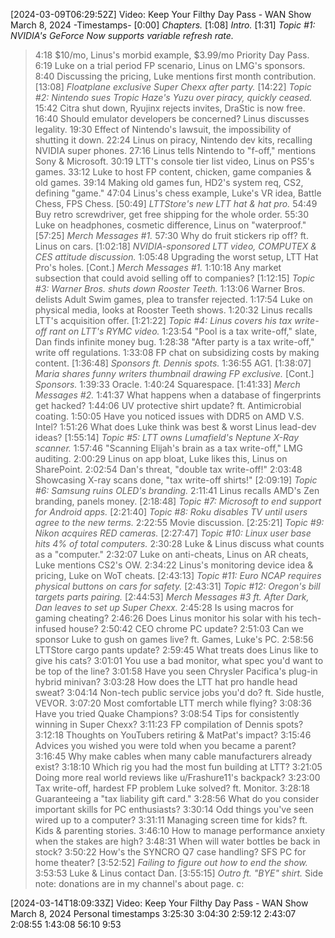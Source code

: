 [2024-03-09T06:29:52Z] Video: Keep Your Filthy Day Pass - WAN Show March 8, 2024 
-Timestamps-
[0:00] *Chapters.*
[1:08] *Intro.*
[1:31] *Topic #1: NVIDIA's GeForce Now supports variable refresh rate.*
   > 4:18 $10/mo, Linus's morbid example, $3.99/mo Priority Day Pass.
   > 6:19 Luke on a trial period FP scenario, Linus on LMG's sponsors.
   > 8:40 Discussing the pricing, Luke mentions first month contribution.
[13:08] *Floatplane exclusive Super Chexx after party.*
[14:22] *Topic #2: Nintendo sues Tropic Haze's Yuzu over piracy, quickly ceased.*
   > 15:42 Citra shut down, Ryujinx rejects invites, DraStic is now free.
   > 16:40 Should emulator developers be concerned? Linus discusses legality.
   > 19:30 Effect of Nintendo's lawsuit, the impossibility of shutting it down.
   > 22:24 Linus on piracy, Nintendo dev kits, recalling NVIDIA super phones. 
   > 27:16 Linus tells Nintendo to "f-off," mentions Sony & Microsoft.
   > 30:19 LTT's console tier list video, Linus on PS5's games.
   > 33:12 Luke to host FP content, chicken, game companies & old games.
   > 39:14 Making old games fun, HD2's system req, CS2, defining "game."
   > 47:04 Linus's chess example, Luke's VR idea, Battle Chess, FPS Chess.
[50:49] *LTTStore's new LTT hat & hat pro.*
   > 54:49 Buy retro screwdriver, get free shipping for the whole order.
   > 55:30 Luke on headphones, cosmetic difference, Linus on "waterproof."
[57:25] *Merch Messages #1.*
   > 57:30 Why do fruit stickers rip off? ft. Linus on cars.
[1:02:18] *NVIDIA-sponsored LTT video, COMPUTEX & CES attitude discussion.*
   > 1:05:48 Upgrading the worst setup, LTT Hat Pro's holes.
[Cont.] *Merch Messages #1.*
   > 1:10:18 Any market subsection that could avoid selling off to companies?
[1:12:15] *Topic #3: Warner Bros. shuts down Rooster Teeth.*
   > 1:13:06 Warner Bros. delists Adult Swim games, plea to transfer rejected.
   > 1:17:54 Luke on physical media, looks at Rooster Teeth shows.
   > 1:20:32 Linus recalls LTT's acquisition offer.
[1:21:22] *Topic #4: Linus covers his tax write-off rant on LTT's RYMC video.*
   > 1:23:54 "Pool is a tax write-off," slate, Dan finds infinite money bug.
   > 1:28:38 "After party is a tax write-off," write off regulations.
   > 1:33:08 FP chat on subsidizing costs by making content.
[1:36:48] *Sponsors ft. Dennis spots.*
   > 1:36:55 AG1.
[1:38:07] *Maria shares funny writers thumbnail drawing FP exclusive.*
[Cont.] *Sponsors.*
   > 1:39:33 Oracle.
   > 1:40:24 Squarespace.
[1:41:33] *Merch Messages #2.*
   > 1:41:37 What happens when a database of fingerprints get hacked?
   > 1:44:06 UV protective shirt update? ft. Antimicrobial coating.
   > 1:50:05 Have you noticed issues with DDR5 on AMD V.S. Intel?
   > 1:51:26 What does Luke think was best & worst Linus lead-dev ideas?
[1:55:14] *Topic #5: LTT owns Lumafield's Neptune X-Ray scanner.*
   > 1:57:46 "Scanning Elijah's brain as a tax write-off," LMG auditing.
   > 2:00:29 Linus on app bloat, Luke likes this, Linus on SharePoint.
   > 2:02:54 Dan's threat, "double tax write-off!"
   > 2:03:48 Showcasing X-ray scans done, "tax write-off shirts!"
[2:09:19] *Topic #6: Samsung ruins OLED's branding.*
   > 2:11:41 Linus recalls AMD's Zen branding, panels money.
[2:18:48] *Topic #7: Microsoft to end support for Android apps.*
[2:21:40] *Topic #8: Roku disables TV until users agree to the new terms.*
   > 2:22:55 Movie discussion.
[2:25:21] *Topic #9: Nikon acquires RED cameras.*
[2:27:47] *Topic #10: Linux user base hits 4% of total computers.*
   > 2:30:28 Luke & Linus discuss what counts as a "computer."
   > 2:32:07 Luke on anti-cheats, Linus on AR cheats, Luke mentions CS2's OW.
   > 2:34:22 Linus's monitoring device idea & pricing, Luke on WoT cheats.
[2:43:13] *Topic #11: Euro NCAP requires physical buttons on cars for safety.*
[2:43:31] *Topic #12: Oregon's bill targets parts pairing.*
[2:44:53] *Merch Messages #3 ft. After Dark, Dan leaves to set up Super Chexx.*
   > 2:45:28 Is using macros for gaming cheating?
   > 2:46:26 Does Linus monitor his solar with his tech-infused house?
   > 2:50:42 CEO chrome PC update?
   > 2:51:03 Can we sponsor Luke to gush on games live? ft. Games, Luke's PC.
   > 2:58:56 LTTStore cargo pants update?
   > 2:59:45 What treats does Linus like to give his cats?
   > 3:01:01 You use a bad monitor, what spec you'd want to be top of the line?
   > 3:01:58 Have you seen Chrysler Pacifica's plug-in hybrid minivan?
   > 3:03:28 How does the LTT hat pro handle head sweat?
   > 3:04:14 Non-tech public service jobs you'd do? ft. Side hustle, VEVOR.
   > 3:07:20 Most comfortable LTT merch while flying?
   > 3:08:36 Have you tried Quake Champions?
   > 3:08:54 Tips for consistently winning in Super Chexx?
   > 3:11:23 FP compilation of Dennis spots?
   > 3:12:18 Thoughts on YouTubers retiring & MatPat's impact?
   > 3:15:46 Advices you wished you were told when you became a parent?
   > 3:16:45 Why make cables when many cable manufacturers already exist?
   > 3:18:10 Which rig you had the most fun building at LTT?
   > 3:21:05 Doing more real world reviews like u/Frashure11's backpack?
   > 3:23:00 Tax write-off, hardest FP problem Luke solved? ft. Monitor.
   > 3:28:18 Guaranteeing a "tax liability gift card."
   > 3:28:56 What do you consider important skills for PC enthusiasts?
   > 3:30:14 Odd things you've seen wired up to a computer?
   > 3:31:11 Managing screen time for kids? ft. Kids & parenting stories.
   > 3:46:10 How to manage performance anxiety when the stakes are high?
   > 3:48:31 When will water bottles be back in stock?
   > 3:50:22 How's the SYNCRO Q7 case handling? SFS PC for home theater?
[3:52:52] *Failing to figure out how to end the show.*
   > 3:53:53 Luke & Linus contact Dan.
[3:55:15] *Outro ft. "BYE" shirt.*
Side note: donations are in my channel's about page. c:

[2024-03-14T18:09:33Z] Video: Keep Your Filthy Day Pass - WAN Show March 8, 2024 
Personal timestamps
3:25:30
3:04:30
2:59:12
2:43:07
2:08:55
1:43:08
56:10
9:53

